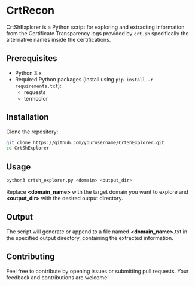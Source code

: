 # CrtRecon

CrtShExplorer is a Python script for exploring and extracting information from the Certificate Transparency logs provided by `crt.sh` specifically the alternative names inside the certifications.

## Prerequisites

- Python 3.x
- Required Python packages (install using `pip install -r requirements.txt`):
  - requests
  - termcolor

## Installation

Clone the repository:

```bash
git clone https://github.com/yourusername/CrtShExplorer.git
cd CrtShExplorer
```

## Usage

```bash
python3 crtsh_explorer.py <domain> <output_dir>
```

Replace **<domain_name>** with the target domain you want to explore and **<output_dir>** with the desired output directory.

## Output

The script will generate or append to a file named **<domain_name>**.txt in the specified output directory, containing the extracted information.

## Contributing

Feel free to contribute by opening issues or submitting pull requests. Your feedback and contributions are welcome!
